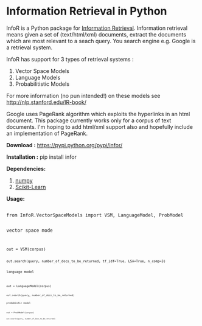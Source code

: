 Information Retrieval in Python
=====

InfoR is a Python package for <a href="http://en.wikipedia.org/wiki/Information_retrieval">Information Retrieval</a>. Information retrieval means given a set of (text/html/xml) documents, extract the documents which are most relevant to a seach query. You search engine e.g. Google is a retrieval system. 

InfoR has support for 3 types of retrieval systems : 

1. Vector Space Models
2. Language Models
3. Probabilitistic Models

For more information (no pun intended!) on these models see http://nlp.stanford.edu/IR-book/

Google uses PageRank algorithm which exploits the hyperlinks in an html document. This package currently works only for a corpus of text documents. I'm hoping to add html/xml support also and hopefully include an implementation of PageRank. 

<b>Download :</b> https://pypi.python.org/pypi/infor/

<b>Installation :</b> pip install infor

<b> Dependencies:</b>

1. <a href="http://www.numpy.org/">numpy</a>
2. <a href="http://scikit-learn.org/stable/">Scikit-Learn</a>

<b> Usage:</b>

<code>
from InfoR.VectorSpaceModels import VSM, LanguageModel, ProbModel

vector space mode

<code>
out = VSM(corpus)

<code>
out.search(query, number_of_docs_to_be_returned, tf_idf=True, LSA=True, n_comp=3)

language model

<code>
out = LanguageModel(corpus)

<code>
out.search(query, number_of_docs_to_be_returned)

probabistic model

<code>
out = ProbModel(corpus)

<code>
out.search(query, number_of_docs_to_be_returned)
</code>




